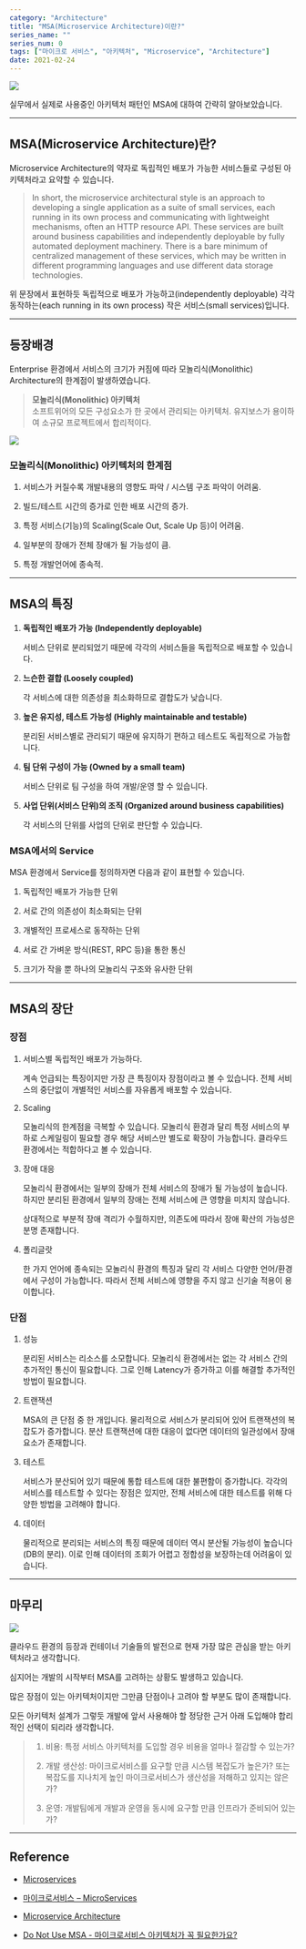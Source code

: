```yaml
---
category: "Architecture"
title: "MSA(Microservice Architecture)이란?"
series_name: ""
series_num: 0
tags: ["마이크로 서비스", "아키텍처", "Microservice", "Architecture"]
date: 2021-02-24
---
```


![](../img/msa1.png)

실무에서 실제로 사용중인 아키텍처 패턴인 MSA에 대하여 간략히 알아보았습니다.

***

## MSA(Microservice Architecture)란?

Microservice Architecture의 약자로 독립적인 배포가 가능한 서비스들로 구성된 아키텍처라고 요약할 수 있습니다.

> In short, the microservice architectural style is an approach to developing a single application as a suite of small services,
> each running in its own process and communicating with lightweight mechanisms, 
> often an HTTP resource API. These services are built around business capabilities and independently deployable by fully automated deployment machinery. 
> There is a bare minimum of centralized management of these services, which may be written in different programming languages and use different data storage technologies.

위 문장에서 표현하듯  독립적으로 배포가 가능하고(independently deployable) 각각 동작하는(each running in its own process) 작은 서비스(small services)입니다.

***

## 등장배경

Enterprise 환경에서 서비스의 크기가 커짐에 따라 모놀리식(Monolithic) Architecture의 한계점이 발생하였습니다.

> **모놀리식(Monolithic) 아키텍처**
> <br>
> 소프트위어의 모든 구성요소가 한 곳에서 관리되는 아키텍처. 유지보스가 용이하여 소규모 프로젝트에서 합리적이다.

![](../img/msa2.png)

### 모놀리식(Monolithic) 아키텍처의 한계점

1. 서비스가 커질수록 개발내용의 영향도 파악 / 시스템 구조 파악이 어려움.
   
2. 빌드/테스트 시간의 증가로 인한 배포 시간의 증가.
   
3. 특정 서비스(기능)의 Scaling(Scale Out, Scale Up 등)이 어려움.
   
4. 일부분의 장애가 전체 장애가 될 가능성이 큼.
   
5. 특정 개발언어에 종속적.

***

## MSA의 특징

1. **독립적인 배포가 가능 (Independently deployable)**

   서비스 단위로 분리되었기 때문에 각각의 서비스들을 독립적으로 배포할 수 있습니다.

2. **느슨한 결합 (Loosely coupled)**

   각 서비스에 대한 의존성을 최소화하므로 결합도가 낮습니다.

3. **높은 유지성, 테스트 가능성 (Highly maintainable and testable)**

   분리된 서비스별로 관리되기 때문에 유지하기 편하고 테스트도 독립적으로 가능합니다.

4. **팀 단위 구성이 가능 (Owned by a small team)**

   서비스 단위로 팀 구성을 하여 개발/운영 할 수 있습니다.

5. **사업 단위(서비스 단위)의 조직 (Organized around business capabilities)**

   각 서비스의 단위를 사업의 단위로 판단할 수 있습니다.

### MSA에서의 Service

MSA 환경에서 Service를 정의하자면 다음과 같이 표현할 수 있습니다.

1. 독립적인 배포가 가능한 단위
   
2. 서로 간의 의존성이 최소화되는 단위
   
3. 개별적인 프로세스로 동작하는 단위
   
4. 서로 간 가벼운 방식(REST, RPC 등)을 통한 통신
   
5. 크기가 작을 뿐 하나의 모놀리식 구조와 유사한 단위

***

## MSA의 장단

### 장점

1. 서비스별 독립적인 배포가 가능하다.

   계속 언급되는 특징이지만 가장 큰 특징이자 장점이라고 볼 수 있습니다.
   전체 서비스의 중단없이 개별적인 서비스를 자유롭게 배포할 수 있습니다.

2. Scaling

   모놀리식의 한계점을 극복할 수 있습니다.
   모놀리식 환경과 달리 특정 서비스의 부하로 스케일링이 필요할 경우  해당 서비스만 별도로 확장이 가능합니다. 클라우드 환경에서는 적합하다고 볼 수 있습니다.

3. 장애 대응

   모놀리식 환경에서는 일부의 장애가 전체 서비스의 장애가 될 가능성이 높습니다.
   하지만 분리된 환경에서 일부의 장애는 전체 서비스에 큰 영향을 미치지 않습니다.

   상대적으로 부분적 장애 격리가 수월하지만, 의존도에 따라서 장애 확산의 가능성은 분명 존재합니다.

4. 폴리글랏

   한 가지 언어에 종속되는 모놀리식 환경의 특징과 달리 각 서비스 다양한 언어/환경에서 구성이 가능합니다. 따라서 전체 서비스에 영향을 주지 않고 신기술 적용이 용이합니다.

### 단점

1. 성능

   분리된 서비스는 리소스를 소모합니다. 모놀리식 환경에서는 없는 각 서비스 간의 추가적인 통신이 필요합니다.
   그로 인해 Latency가 증가하고 이를 해결할 추가적인 방법이 필요합니다.

2. 트랜잭션

   MSA의 큰 단점 중 한 개입니다. 물리적으로 서비스가 분리되어 있어 트랜잭션의 복잡도가 증가합니다.
   분산 트랜잭션에 대한 대응이 없다면 데이터의 일관성에서 장애 요소가 존재합니다.

3. 테스트

   서비스가 분산되어 있기 때문에 통합 테스트에 대한 불편함이 증가합니다. 
   각각의 서비스를 테스트할 수 있다는 장점은 있지만, 전체 서비스에 대한 테스트를 위해 다양한 방법을 고려해야 합니다.

4. 데이터

   물리적으로 분리되는 서비스의 특징 때문에 데이터 역시 분산될 가능성이 높습니다(DB의 분리). 
   이로 인해 데이터의 조회가 어렵고 정합성을 보장하는데 어려움이 있습니다.

***

## 마무리

![](../img/msa3.png)

클라우드 환경의 등장과 컨테이너 기술들의 발전으로 현재 가장 많은 관심을 받는 아키텍처라고 생각합니다.

심지어는 개발의 시작부터 MSA를 고려하는 상황도 발생하고 있습니다.

많은 장점이 있는 아키텍처이지만 그만큼 단점이나 고려야 할 부분도 많이 존재합니다.

모든 아키텍처 설계가 그렇듯 개발에 앞서 사용해야 할 정당한 근거 아래 도입해야 합리적인 선택이 되리라 생각합니다.

> 1. 비용: 특정 서비스 아키텍처를 도입할 경우 비용을 얼마나 절감할 수 있는가?
>
> 2. 개발 생산성: 마이크로서비스를 요구할 만큼 시스템 복잡도가 높은가? 또는 복잡도를 지나치게 높인 마이크로서비스가 생산성을 저해하고 있지는 않은가?
>   
> 3. 운영: 개발팀에게 개발과 운영을 동시에 요구할 만큼 인프라가 준비되어 있는가?

***

## Reference

* [Microservices](https://martinfowler.com/articles/microservices.html)

* [마이크로서비스 – MicroServices](http://channy.creation.net/articles/microservices-by-james_lewes-martin_fowler)

* [Microservice Architecture](https://microservices.io/index.html)

* [Do Not Use MSA - 마이크로서비스 아키텍처가 꼭 필요한가요?](https://www.samsungsds.com/kr/insights/msa.html)
